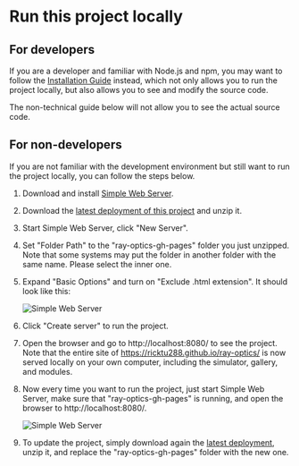 # Run this project locally

## For developers

If you are a developer and familiar with Node.js and npm, you may want to follow the [Installation Guide](https://github.com/ricktu288/ray-optics?tab=readme-ov-file#installation) instead, which not only allows you to run the project locally, but also allows you to see and modify the source code.

The non-technical guide below will not allow you to see the actual source code.

## For non-developers

If you are not familiar with the development environment but still want to run the project locally, you can follow the steps below.

1. Download and install [Simple Web Server](https://simplewebserver.org/).
2. Download the [latest deployment of this project](https://github.com/ricktu288/ray-optics/archive/refs/heads/gh-pages.zip) and unzip it.
3. Start Simple Web Server, click "New Server".
4. Set "Folder Path" to the "ray-optics-gh-pages" folder you just unzipped. Note that some systems may put the folder in another folder with the same name. Please select the inner one.
5. Expand "Basic Options" and turn on "Exclude .html extension". It should look like this:

    ![Simple Web Server](https://raw.githubusercontent.com/ricktu288/ray-optics/refs/heads/master/run-locally/simple-web-server-config.png)

6. Click "Create server" to run the project.
7. Open the browser and go to http://localhost:8080/ to see the project. Note that the entire site of https://ricktu288.github.io/ray-optics/ is now served locally on your own computer, including the simulator, gallery, and modules.
8. Now every time you want to run the project, just start Simple Web Server, make sure that "ray-optics-gh-pages" is running, and open the browser to http://localhost:8080/.

    ![Simple Web Server](https://raw.githubusercontent.com/ricktu288/ray-optics/refs/heads/master/run-locally/simple-web-server-running.png)

9. To update the project, simply download again the [latest deployment](https://github.com/ricktu288/ray-optics/archive/refs/heads/gh-pages.zip), unzip it, and replace the "ray-optics-gh-pages" folder with the new one.

